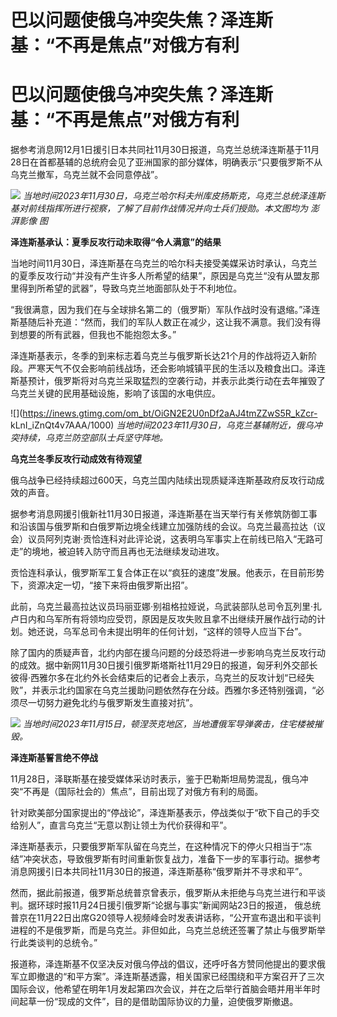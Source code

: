 # 巴以问题使俄乌冲突失焦？泽连斯基：“不再是焦点”对俄方有利

# 巴以问题使俄乌冲突失焦？泽连斯基：“不再是焦点”对俄方有利

据参考消息网12月1日援引日本共同社11月30日报道，乌克兰总统泽连斯基于11月28日在首都基辅的总统府会见了亚洲国家的部分媒体，明确表示“只要俄罗斯不从乌克兰撤军，乌克兰就不会同意停战”。

![](https://inews.gtimg.com/om_bt/OwJoK2g9SGqjWqxNu9lV_kdXyJKb-2d7_UX3nVinkmuyQAA/1000)
_当地时间2023年11月30日，乌克兰哈尔科夫州库皮扬斯克，乌克兰总统泽连斯基对前线指挥所进行视察，了解了目前作战情况并向士兵们授勋。本文图均为 澎湃影像
图_

**泽连斯基承认：夏季反攻行动未取得“令人满意”的结果**

当地时间11月30日，泽连斯基在乌克兰的哈尔科夫接受美媒采访时承认，乌克兰的夏季反攻行动“并没有产生许多人所希望的结果”，原因是乌克兰“没有从盟友那里得到所希望的武器”，导致乌克兰地面部队处于不利地位。

“我很满意，因为我们在与全球排名第二的（俄罗斯）军队作战时没有退缩。”泽连斯基随后补充道：“然而，我们的军队人数正在减少，这让我不满意。我们没有得到想要的所有武器，但我也不能抱怨太多。”

泽连斯基表示，冬季的到来标志着乌克兰与俄罗斯长达21个月的作战将迈入新阶段。严寒天气不仅会影响前线战场，还会影响城镇平民的生活以及粮食出口。泽连斯基预计，俄罗斯将对乌克兰采取猛烈的空袭行动，并表示此类行动在去年摧毁了乌克兰关键的民用基础设施，影响了该国的水电供应。

![](https://inews.gtimg.com/om_bt/OiGN2E2U0nDf2aAJ4tmZZwS5R_kZcr-
kLnI_iZnQt4v7AAA/1000) _当地时间2023年11月30日，乌克兰基辅附近，俄乌冲突持续，乌克兰防空部队士兵坚守阵地。_

**乌克兰冬季反攻行动成效有待观望**

俄乌战争已经持续超过600天，乌克兰国内陆续出现质疑泽连斯基政府反攻行动成效的声音。

据参考消息网援引俄新社11月30日报道，泽连斯基在当天举行有关修筑防御工事和沿该国与俄罗斯和白俄罗斯边境全线建立加强防线的会议。乌克兰最高拉达（议会）议员阿列克谢·贡恰连科对此评论说，这表明乌军事实上在前线已陷入“无路可走”的境地，被迫转入防守而且再也无法继续发动进攻。

贡恰连科承认，俄罗斯军工复合体正在以“疯狂的速度”发展。他表示，在目前形势下，资源决定一切，“接下来将由俄罗斯出招”。

此前，乌克兰最高拉达议员玛丽亚娜·别祖格拉娅说，乌武装部队总司令瓦列里·扎卢日内和乌军所有将领均应受罚，原因是反攻失败且拿不出继续开展作战行动的计划。她还说，乌军总司令未提出明年的任何计划，“这样的领导人应当下台”。

除了国内的质疑声音，北约内部在援乌问题的分歧恐将进一步影响乌克兰反攻行动的成效。据中新网11月30日援引俄罗斯塔斯社11月29日的报道，匈牙利外交部长彼得·西雅尔多在北约外长会结束后的记者会上表示，乌克兰的反攻计划“已经失败”，并表示北约国家在乌克兰援助问题依然存在分歧。西雅尔多还特别强调，“必须尽一切努力避免北约与俄罗斯发生直接对抗”。

![](https://inews.gtimg.com/om_bt/Ot4P1NHKz0fdCU05tIofnYc5oJTndZSWWtDzyxdyz3H3MAA/1000)
_当地时间2023年11月15日，顿涅茨克地区，当地遭俄军导弹袭击，住宅楼被摧毁。_

**泽连斯基誓言绝不停战**

11月28日，泽联斯基在接受媒体采访时表示，鉴于巴勒斯坦局势混乱，俄乌冲突“不再是（国际社会的）焦点”，目前出现了对俄方有利的局面。

针对欧美部分国家提出的“停战论”，泽连斯基表示，停战类似于“砍下自己的手交给别人”，直言乌克兰“无意以割让领土为代价获得和平”。

泽连斯基表示，只要俄罗斯军队留在乌克兰，在这种情况下的停火只相当于“冻结”冲突状态，导致俄罗斯有时间重新恢复战力，准备下一步的军事行动。据参考消息网援引日本共同社11月30日的报道，泽连斯基称“俄罗斯并不寻求和平”。

然而，据此前报道，俄罗斯总统普京曾表示，俄罗斯从未拒绝与乌克兰进行和平谈判。据环球时报11月24日援引俄罗斯“论据与事实”新闻网站23日的报道，
俄总统普京在11月22日出席G20领导人视频峰会时发表讲话称，“公开宣布退出和平谈判进程的不是俄罗斯，而是乌克兰。非但如此，乌克兰总统还签署了禁止与俄罗斯举行此类谈判的总统令。”

报道称，泽连斯基不仅坚决反对俄乌停战的倡议，还呼吁各方赞同他提出的要求俄军立即撤退的“和平方案”。泽连斯基透露，相关国家已经围绕和平方案召开了三次国际会议，他希望在明年1月发起第四次会议，并在之后举行首脑会晤并用半年时间起草一份“现成的文件”，目的是借助国际协议的力量，迫使俄罗斯撤退。

